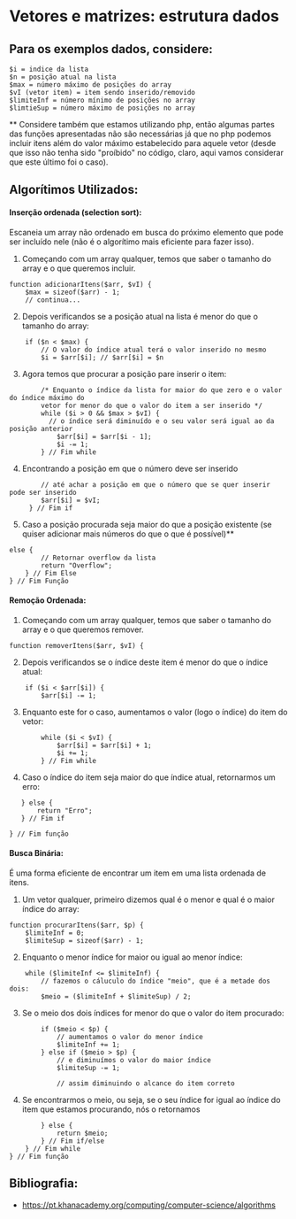 # Vetores e matrizes: estrutura dados

## Para os exemplos dados, considere:

```
$i = indice da lista
$n = posição atual na lista
$max = número máximo de posições do array
$vI (vetor item) = item sendo inserido/removido
$limiteInf = número mínimo de posições no array
$limtieSup = número máximo de posições no array
```
** Considere também que estamos utilizando php, então algumas partes das funções apresentadas não são necessárias já que no php podemos incluir itens além do valor máximo estabelecido para aquele vetor (desde que isso não tenha sido "proíbido" no código, claro, aqui vamos considerar que este último foi o caso).

## Algorítimos Utilizados:
#### Inserção ordenada (selection sort): 
Escaneia um array não ordenado em busca do próximo elemento que pode ser incluído nele (não é o algorítimo mais eficiente para fazer isso).

1. Começando com um array qualquer, temos que saber o tamanho do array e o que queremos incluir.
```
function adicionarItens($arr, $vI) {
    $max = sizeof($arr) - 1;
    // continua...

```

2. Depois verificandos se a posição atual na lista é menor do que o tamanho do array:

```
    if ($n < $max) {
        // O valor do índice atual terá o valor inserido no mesmo
        $i = $arr[$i]; // $arr[$i] = $n
```
3. Agora temos que procurar a posição pare inserir o item:

```
        /* Enquanto o índice da lista for maior do que zero e o valor do índice máximo do
        vetor for menor do que o valor do item a ser inserido */
        while ($i > 0 && $max > $vI) {
          // o índice será diminuído e o seu valor será igual ao da posição anterior
            $arr[$i] = $arr[$i - 1];  
            $i -= 1;
        } // Fim while
```
4. Encontrando a posição em que o número deve ser inserido
```
        // até achar a posição em que o número que se quer inserir pode ser inserido
        $arr[$i] = $vI;
     } // Fim if
```

5. Caso a posição procurada seja maior do que a posição existente (se quiser adicionar mais números do que o que é possível)**
```
else {
        // Retornar overflow da lista
        return "Overflow";
    } // Fim Else
} // Fim Função
```

#### Remoção Ordenada:


1. Começando com um array qualquer, temos que saber o tamanho do array e o que queremos remover.
```
function removerItens($arr, $vI) {
```

2. Depois verificandos se o índice deste item é menor do que o índice atual:
```
    if ($i < $arr[$i]) {
        $arr[$i] -= 1;
```

3. Enquanto este for o caso, aumentamos o valor (logo o índice) do item do vetor:
```
        while ($i < $vI) {
            $arr[$i] = $arr[$i] + 1;
            $i += 1;
        } // Fim while
 ```
 
 4. Caso o índice do item seja maior do que índice atual, retornarmos um erro:
 ```
    } else {
        return "Erro";
    } // Fim if

} // Fim função
```

#### Busca Binária:
É uma forma eficiente de encontrar um item em uma lista ordenada de itens.

1. Um vetor qualquer, primeiro dizemos qual é o menor e qual é o maior índice do array:

```
function procurarItens($arr, $p) {
    $limiteInf = 0;
    $limiteSup = sizeof($arr) - 1;
```

2. Enquanto o menor índice for maior ou igual ao menor índice:
```
    while ($limiteInf <= $limiteInf) {
        // fazemos o cáluculo do índice "meio", que é a metade dos dois:
        $meio = ($limiteInf + $limiteSup) / 2;
```

3. Se o meio dos dois índices for menor do que o valor do item procurado:
```
        if ($meio < $p) {
            // aumentamos o valor do menor índice
            $limiteInf += 1;
        } else if ($meio > $p) {
            // e diminuímos o valor do maior índice
            $limiteSup -= 1;
            
            // assim diminuindo o alcance do item correto
```

4. Se encontrarmos o meio, ou seja, se o seu índice for igual ao índice do item que estamos procurando, nós o retornamos
```
        } else {
            return $meio;
        } // Fim if/else
    } // Fim while
} // Fim função
```


## Bibliografia:
* https://pt.khanacademy.org/computing/computer-science/algorithms
